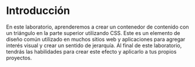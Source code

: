 # Introducción

En este laboratorio, aprenderemos a crear un contenedor de contenido con un triángulo en la parte superior utilizando CSS. Este es un elemento de diseño común utilizado en muchos sitios web y aplicaciones para agregar interés visual y crear un sentido de jerarquía. Al final de este laboratorio, tendrás las habilidades para crear este efecto y aplicarlo a tus propios proyectos.
